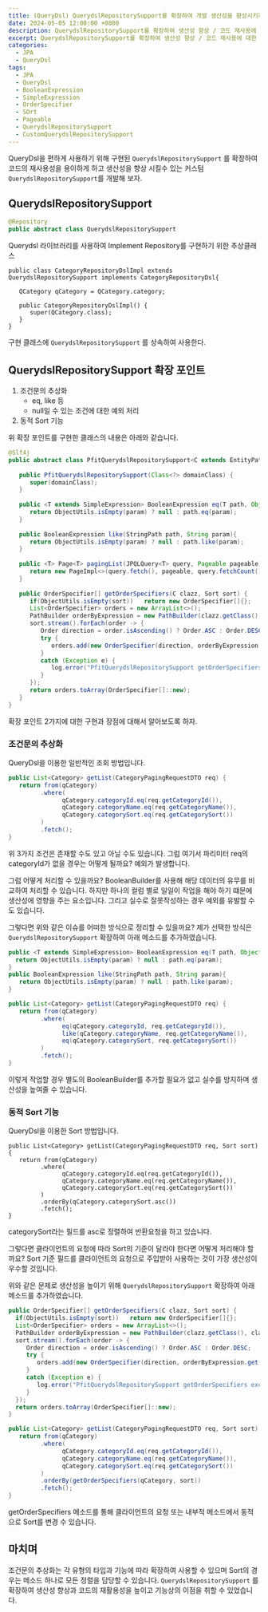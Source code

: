 ```yaml
---
title: (QueryDsl) QuerydslRepositorySupport를 확장하여 개발 생산성을 향상시키자.
date: 2024-05-05 12:00:00 +0800
description: QuerydslRepositorySupport를 확장하여 생산성 향상 / 코드 재사용에 대한 효율을 향상시켜보자.
excerpt: QuerydslRepositorySupport를 확장하여 생산성 향상 / 코드 재사용에 대한 효율을 향상시켜보자.
categories:
  - JPA
  - QueryDsl
tags:
  - JPA
  - QueryDsl
  - BooleanExpression
  - SimpleExpression
  - OrderSpecifier
  - SOrt
  - Pageable
  - QuerydslRepositorySupport
  - CustomQuerydslRepositorySupport
---
```


QueryDsl을 편하게 사용하기 위해 구현된 `QuerydslRepositorySupport` 를 확장하여 코드의 재사용성을 용이하게 하고 생산성을 향상 시킬수 있는 커스텀 `QuerydslRepositorySupport`를 개발해 보자.

## **QuerydslRepositorySupport**

```java
@Repository  
public abstract class QuerydslRepositorySupport
```

Querydsl 라이브러리를 사용하여 Implement Repository를 구현하기 위한 추상클래스

```
public class CategoryRepositoryDslImpl extends QuerydslRepositorySupport implements CategoryRepositoryDsl{  
  
   QCategory qCategory = QCategory.category;  
  
   public CategoryRepositoryDslImpl() {  
      super(QCategory.class);  
   }
}
```

구현 클래스에 `QuerydslRepositorySupport` 를 상속하여 사용한다.

## **QuerydslRepositorySupport 확장 포인트**

1. 조건문의 추상화 
	- eq, like 등
	- null일 수 있는 조건에 대한 예외 처리
2. 동적 Sort 기능

위 확장 포인트를 구현한 클래스의 내용은 아래와 같습니다.

```java
@Slf4j  
public abstract class PfitQuerydslRepositorySupport<C extends EntityPathBase> extends QuerydslRepositorySupport {  
  
   public PfitQuerydslRepositorySupport(Class<?> domainClass) {  
      super(domainClass);  
   }  
  
   public <T extends SimpleExpression> BooleanExpression eq(T path, Object param){  
      return ObjectUtils.isEmpty(param) ? null : path.eq(param);  
   }  
  
   public BooleanExpression like(StringPath path, String param){  
      return ObjectUtils.isEmpty(param) ? null : path.like(param);  
   }  
  
   public <T> Page<T> pagingList(JPQLQuery<T> query, Pageable pageable) {  
      return new PageImpl<>(query.fetch(), pageable, query.fetchCount());  
   }  
  
   public OrderSpecifier[] getOrderSpecifiers(C clazz, Sort sort) {  
      if(ObjectUtils.isEmpty(sort))   return new OrderSpecifier[]{};  
      List<OrderSpecifier> orders = new ArrayList<>();  
      PathBuilder orderByExpression = new PathBuilder(clazz.getClass(), clazz.toString(), PathBuilderValidator.FIELDS);  
      sort.stream().forEach(order -> {  
         Order direction = order.isAscending() ? Order.ASC : Order.DESC;  
         try {  
            orders.add(new OrderSpecifier(direction, orderByExpression.get(order.getProperty())));  
         }  
         catch (Exception e) {  
            log.error("PfitQuerydslRepositorySupport getOrderSpecifiers exception = %s".formatted(e.toString()));  
         }  
      });  
      return orders.toArray(OrderSpecifier[]::new);  
   }  
}
```

확장 포인트 2가지에 대한 구현과 장점에 대해서 알아보도록 하자.

### **조건문의 추상화**

QueryDsl을 이용한 일반적인 조회 방법입니다.

```java
public List<Category> getList(CategoryPagingRequestDTO req) {  
   return from(qCategory)  
         .where(  
               qCategory.categoryId.eq(req.getCategoryId()),  
               qCategory.categoryName.eq(req.getCategoryName()),  
               qCategory.categorySort.eq(req.getCategorySort())  
         )  
         .fetch();  
}
```

위 3가지 조건은 존재할 수도 있고 아닐 수도 있습니다. 그럼 여기서 파리미터 req의 categoryId가 없을 경우는 어떻게 될까요? 예외가 발생합니다.

그럼 어떻게 처리할 수 있을까요? BooleanBuilder를 사용해 해당 데이터의 유무를 비교하여 처리할 수 있습니다. 하지만 하나의 컬럼 별로 일일이 작업을 해야 하기 떄문에 생산성에 영향을 주는 요소입니다. 그리고 실수로 잘못작성하는 경우 예외를 유발할 수도 있습니다.

그렇다면 위와 같은 이슈를 어떠한 방식으로 정리할 수 있을까요?
제가 선택한 방식은 `QuerydslRepositorySupport` 확장하여 아래 메소드를 추가하였습니다.

```java
public <T extends SimpleExpression> BooleanExpression eq(T path, Object param){  
  return ObjectUtils.isEmpty(param) ? null : path.eq(param);  
}
public BooleanExpression like(StringPath path, String param){  
   return ObjectUtils.isEmpty(param) ? null : path.like(param);  
}
```

```java
public List<Category> getList(CategoryPagingRequestDTO req) {  
   return from(qCategory)  
         .where(  
               eq(qCategory.categoryId, req.getCategoryId()),  
               like(qCategory.categoryName, req.getCategoryName()),  
               eq(qCategory.categorySort, req.getCategorySort())
         )  
         .fetch();  
}
```

이렇게 작업할 경우 별도의 BooleanBuilder를 추가할 필요가 없고 실수를 방지하며 생산성을 높여줄 수 있습니다.

### **동적 Sort 기능**

QueryDsl을 이용한 Sort 방법입니다.

```
public List<Category> getList(CategoryPagingRequestDTO req, Sort sort) {  
   return from(qCategory)  
         .where(  
               qCategory.categoryId.eq(req.getCategoryId()),  
               qCategory.categoryName.eq(req.getCategoryName()),  
               qCategory.categorySort.eq(req.getCategorySort())  
         )  
         .orderBy(qCategory.categorySort.asc())   
         .fetch();  
}
```

categorySort라는 필드를 asc로 정렬하여 반환요청을 하고 있습니다.

그렇다면 클라이언트의 요청에 따라 Sort의 기준이 달라야 한다면 어떻게 처리해야 할까요? Sort 기준 필드를 클라이언트의 요청으로 주입받아 사용하는 것이 가장 생산성이 우수할 것입니다.

위와 같은 문제로 생산성을 높이기 위해 `QuerydslRepositorySupport` 확장하여 아래 메소드를 추가하였습니다.

```java
public OrderSpecifier[] getOrderSpecifiers(C clazz, Sort sort) {  
  if(ObjectUtils.isEmpty(sort))   return new OrderSpecifier[]{};  
  List<OrderSpecifier> orders = new ArrayList<>();  
  PathBuilder orderByExpression = new PathBuilder(clazz.getClass(), clazz.toString(), PathBuilderValidator.FIELDS);  
  sort.stream().forEach(order -> {  
	 Order direction = order.isAscending() ? Order.ASC : Order.DESC;  
	 try {  
		orders.add(new OrderSpecifier(direction, orderByExpression.get(order.getProperty())));  
	 }  
	 catch (Exception e) {  
		log.error("PfitQuerydslRepositorySupport getOrderSpecifiers exception = %s".formatted(e.toString()));  
	 }  
  });  
  return orders.toArray(OrderSpecifier[]::new);  
}  
```

```java
public List<Category> getList(CategoryPagingRequestDTO req, Sort sort) {  
   return from(qCategory)  
         .where(  
               qCategory.categoryId.eq(req.getCategoryId()),  
               qCategory.categoryName.eq(req.getCategoryName()),  
               qCategory.categorySort.eq(req.getCategorySort())  
         )  
         .orderBy(getOrderSpecifiers(qCategory, sort))  
         .fetch();  
}
```

getOrderSpecifiers 메소드를 통해 클라이언트의 요청 또는 내부적 메소드에서 동적으로 Sort를 변경 수 있습니다.

## **마치며**
조건문의 추상화는 각 유형의 타입과 기능에 따라 확장하여 사용할 수 있으며 Sort의 경우는 메소드 하나로 모든 정렬을 담당할 수 있습니다. `QuerydslRepositorySupport` 를 확장하여 생산성 향상과 코드의 재활용성을 높이고 기능상의 이점을 취할 수 있었습니다. 